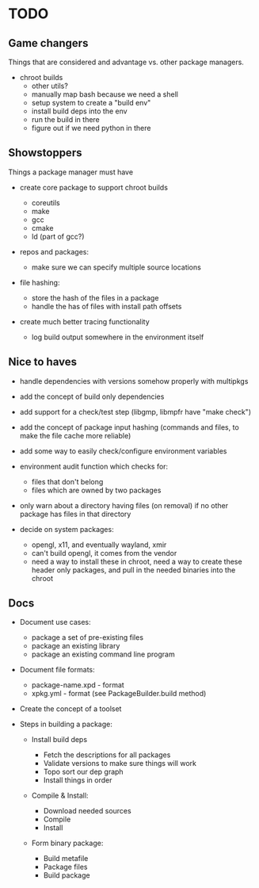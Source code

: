 TODO
=====

Game changers
--------------

Things that are considered and advantage vs. other package managers.

 - chroot builds
   - other utils?
   - manually map bash because we need a shell
   - setup system to create a "build env"
   - install build deps into the env
   - run the build in there
   - figure out if we need python in there


Showstoppers
-------------

Things a package manager must have

 - create core package to support chroot builds
   - coreutils
   - make
   - gcc
   - cmake
   - ld (part of gcc?)

 - repos and packages:
   - make sure we can specify multiple source locations

 - file hashing:
   - store the hash of the files in a package
   - handle the has of files with install path offsets

 - create much better tracing functionality
   - log build output somewhere in the environment itself


Nice to haves
--------------

 - handle dependencies with versions somehow properly with multipkgs

 - add the concept of build only dependencies

 - add support for a check/test step (libgmp, libmpfr have "make check")

 - add the concept of package input hashing (commands and files, to make
   the file cache more reliable)

 - add some way to easily check/configure environment variables

 - environment audit function which checks for:
   - files that don't belong
   - files which are owned by two packages

 - only warn about a directory having files (on removal) if no other
   package has files in that directory

 - decide on system packages:
   - opengl, x11, and eventually wayland, xmir
   - can't build opengl, it comes from the vendor
   - need a way to install these in chroot, need a way to create these
     header only packages, and pull in the needed binaries into the
     chroot

Docs
------

 - Document use cases:
   - package a set of pre-existing files
   - package an existing library
   - package an existing command line program

 - Document file formats:
   - package-name.xpd - format
   - xpkg.yml - format (see PackageBuilder.build method)

 - Create the concept of a toolset

 - Steps in building a package:
   - Install build deps
     - Fetch the descriptions for all packages
     - Validate versions to make sure things will work
     - Topo sort our dep graph
     - Install things in order

   - Compile & Install:
     - Download needed sources
     - Compile
     - Install

   - Form binary package:
     - Build metafile
     - Package files
     - Build package
